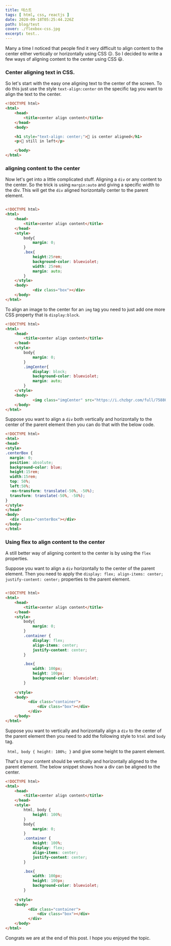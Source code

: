 ```yaml
---
title: 테스트
tags: [ html, css, reactjs ]
date: 2020-09-18T05:25:44.226Z
path: blog/test
cover: ./flexbox-css.jpg
excerpt: test..
---
```


Many a time I noticed that people find it very difficult to align content to the center either vertically or horizontally using CSS 😐.
So I decided to write a few ways of aligning content to the center using CSS 😃.

### Center aligning text in CSS.

So let's start with the easy one aligning text to the center of the screen. To do this just use the style `text-align:center` on the specific tag you want to align the text to the center.

```html
<!DOCTYPE html>
<html>
    <head>
        <title>center align content</title>
    </head>
    <body>

    <h1 style="text-align: center;">🍔 is center aligned</h1>
    <p>🍒 still in left</p>

    </body>
</html>
```

### aligning content to the center

Now let's get into a little complicated stuff. Aligning a `div` or any content to the center. So the trick is using `margin:auto` and giving a specific width to the div. This will get the `div` aligned horizontally center to the parent element.

```html

<!DOCTYPE html>
<html>
    <head>
        <title>center align content</title>
    </head>
    <style>
        body{
            margin: 0;
        }
        .box{
            height:25rem;
            background-color: blueviolet;
            width: 25rem;
            margin: auto;
        }
    </style>
    <body>
            <div class="box"></div>
    </body>
</html>
```

To align an image to the center for an `img` tag you need to just add one more CSS property that is `display:block`.

```html
<!DOCTYPE html>
<html>
    <head>
        <title>center align content</title>
    </head>
    <style>
        body{
            margin: 0;
        }
        .imgCenter{
            display: block;
            background-color: blueviolet;
            margin: auto;
        }
    </style>
    <body>
            <img class="imgCenter" src="https://i.chzbgr.com/full/7588073728/h78549C5D/not-sure-if-i-hate-css-or-i-hate-designers"/>
    </body>
</html>
```

Suppose you want to align a `div` both vertically and horizontally to the center of the parent element then you can do that with the below code.

```html
<!DOCTYPE html>
<html>
<head>
<style>
.centerBox {
  margin: 0;
  position: absolute;
  background-color: blue;
  height:15rem;
  width:15rem;
  top: 50%;
  left:50%;
  -ms-transform: translate(-50%, -50%);
  transform: translate(-50%, -50%);
}
</style>
</head>
<body>
  <div class="centerBox"></div>
</body>
</html>

```

### Using flex to align content to the center

A still better way of aligning content to the center is by using the `flex` properties.

Suppose you want to align a `div` horizontally to the center of the parent element. Then you need to apply the `display: flex; align-items: center; justify-content: center;` properties to the parent element.

```html

<!DOCTYPE html>
<html>
    <head>
        <title>center align content</title>
    </head>
    <style>
        body{
            margin: 0;
        }
        .container {
            display: flex;
            align-items: center;
            justify-content: center;
        }

        .box{
            width: 100px;
            height: 100px;
            background-color: blueviolet;
        }
      
    </style>
    <body>
          <div class="container">
              <div class="box"></div>
          </div>  
    </body>
</html>


```

Suppose you want to vertically and horizontally align a `div` to the center of the parent element then you need to add the following style to `html` and `body` tag.

` html, body { height: 100%; }` and give some height to the parent element.

That's it your content should be vertically and horizontally aligned to the parent element. The below snippet shows how a div can be aligned to the center. 

```html
<!DOCTYPE html>
<html>
    <head>
        <title>center align content</title>
    </head>
    <style>
        html, body {
            height: 100%;
        }
        body{
            margin: 0;
        }
        .container {
            height: 100%;
            display: flex;
            align-items: center;
            justify-content: center;
        }

        .box{
            width: 100px;
            height: 100px;
            background-color: blueviolet;
        }
      
    </style>
    <body>
          <div class="container">
              <div class="box"></div>
          </div>  
    </body>
</html>

```

Congrats we are at the end of this post. I hope you enjoyed the topic.

 
